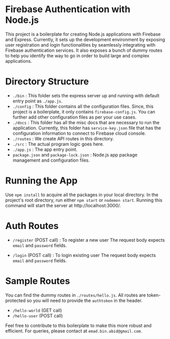 # Firebase Authentication with Node.js

This project is a boilerplate for creating Node.js applications with Firebase and Express. Currently, it sets up the development environment by exposing user registration and login functionalities by seamlessly integrating with Firebase authentication services. It also exposes a bunch of dummy routes to help you identify the way to go in order to build large and complex applications. 

# Directory Structure

- `./bin` : This folder sets the express server up and running with default entry point as `./app.js`.
- `./config` : This folder contains all the configuration files. Since, this project is a boilerplate, it only contains `firebase-config.js`. You can further add other configuration files as per your use cases.
- `./docs` : This folder has all the misc docs that are necessary to run the application. Currently, this folder has `service-key.json` file that has the configuration information to connect to Firebase cloud console.
- `./routes` : We create API routes in this directory.
- `./src` : The actual program logic goes here.
- `./app.js` : The app entry point.
- `package.json` and `package-lock.json` : Node.js app package management and configuration files.

# Running the App

Use `npm install` to acquire all the packages in your local directory. In the project's root directory, run either `npm start` or `nodemon start`. Running this command will start the server at http://localhost:3000/.

# Auth Routes

- `/register` (POST call) : To register a new user
The request body expects `email` and `password` fields.

- `/login` (POST call) : To login existing user
The request body expects `email` and `password` fields.

# Sample Routes

You can find the dummy routes in `./routes/hello.js`. All routes are token-protected so you will need to provide the `authtoken` in the header.

- `/hello-world` (GET call)
- `/hello-user` (POST call)

Feel free to contribute to this boilerplate to make this more robust and efficient. For queries, please contact at `emad.bin.abid@gmail.com`.